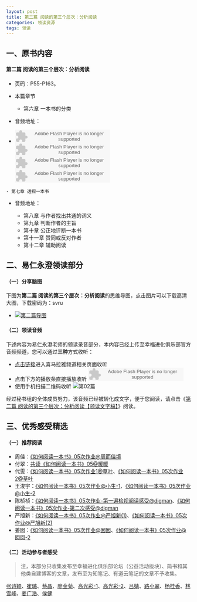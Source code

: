 ```yaml
---
layout: post
title: 第二篇 阅读的第三个层次：分析阅读
categories: 领读资源
tags: 领读
---
```


## 一、原书内容

#### 第二篇 阅读的第三个层次：分析阅读

- 页码：P55-P163。

- 本篇章节
	- 第六章 一本书的分类
- 音频地址：
-    <object type="application/x-shockwave-flash" id="ximalaya_player" data="http://www.ximalaya.com/swf/sound/orange.swf?id=12173747" width="260" height="36"></object><object type="application/x-shockwave-flash" id="ximalaya_player" data="http://www.ximalaya.com/swf/sound/orange.swf?id=12174626" width="260" height="36"></object><object type="application/x-shockwave-flash" id="ximalaya_player" data="http://www.ximalaya.com/swf/sound/orange.swf?id=12174818" width="260" height="36"></object><object type="application/x-shockwave-flash" id="ximalaya_player" data="http://www.ximalaya.com/swf/sound/orange.swf?id=12174955" width="260" height="36"></object></object>

	- 第七章 透视一本书
- 音频地址：

	- 第八章 与作者找出共通的词义
	- 第九章 判断作者的主旨
	- 第十章 公正地评断一本书
	- 第十一章 赞同或反对作者
	- 第十二章 辅助阅读

## 二、易仁永澄领读部分

#### （一）分享脑图

下图为**第二篇 阅读的第三个层次：分析阅读**的思维导图，点击图片可以下载高清大图，下载密码为：svru

- [![第二篇导图](http://77fm42.com1.z0.glb.clouddn.com/htrab-nt-p02small.jpg)](http://pan.baidu.com/s/1jHfhL4a)

#### （二）领读音频

下述内容为易仁永澄老师的领读录音部分，本内容已经上传至幸福进化俱乐部官方音频频道，您可以通过**三种**方式收听：

- [点击链接](http://www.ximalaya.com/12605301/sound/12421177)进入喜马拉雅频道相关页面收听
- 点击下方的播放条直接播放收听
	<object type="application/x-shockwave-flash" id="ximalaya_player" data="http://www.ximalaya.com/swf/sound/orange.swf?id=12421177" width="260" height="36"></object>
- 使用手机扫描二维码收听
![第02篇](http://77fm42.com1.z0.glb.clouddn.com/htrab-qr-p02.png)

经过秘书组的全体成员努力，该音频已经被转化成文字，便于您阅读，请点击《[第二篇 阅读的第三个层次：分析阅读【领读文字稿】](http://htrab.com/p05-text/)》阅读。

## 三、优秀感受精选

#### （一）推荐阅读

- 周佳：[《如何阅读一本书》05次作业@周而佳境](http://www.jianshu.com/p/24874c6cbb6f)
- 付翠：[共读《如何阅读一本书》05@暖暖](http://www.jianshu.com/p/6480e2252fc9)
- 代雯：[《如何阅读一本书》05次作业1@草叶](http://www.jianshu.com/p/7432752c498b)、[《如何阅读一本书》05次作业2@草叶](http://www.jianshu.com/p/2b29a0017786)
- 王浚宇：[《如何阅读一本书》05次作业@小生-1](http://www.jianshu.com/p/d3d7fe925b54)、[《如何阅读一本书》05次作业@小生-2](http://www.jianshu.com/p/0d1772514bbe)
- 陈桢桢：[《如何阅读一本书》05次作业-第一遍检视阅读感受@digman](http://www.jianshu.com/p/f81a0ffa1b62)、[《如何阅读一本书》05次作业-第二次感受@digman](http://www.jianshu.com/p/cbb5e6246243)
- 严旭新：[《如何阅读一本书》05次作业@严旭新(1)](http://www.jianshu.com/p/2afaa1b80b5f)、[《如何阅读一本书》05次作业@严旭新(2)](http://www.jianshu.com/p/7ddfed1df79d)
- 姜囡：[《如何阅读一本书》05次作业@囡囡](http://www.jianshu.com/p/403f90761c37)、[《如何阅读一本书》05次作业@囡囡-2](http://www.jianshu.com/p/806f4959c99a)

#### （二）活动参与者感受

> 注，本部分只收集发布至幸福进化俱乐部论坛（公益活动版块）、简书和其他类自建博客的文章，发布至为知笔记、有道云笔记的文章不予收集。

[张诗颖](http://www.jianshu.com/p/863a07a8415d)、[崔璐](http://www.jianshu.com/p/fd5b237d1436)、[蔡晶](http://www.jianshu.com/p/e1fc2902bbea)、[廖金菊](http://www.jianshu.com/p/f9261d5395a5)、[高光彩-1](http://www.jianshu.com/p/b1abad3f30cc)、[高光彩-2](http://www.jianshu.com/p/15a05a55d3a9)、[吕婧](http://www.jianshu.com/p/20fd1c6160fe)、[路小翠](http://www.jianshu.com/p/ce37bef13caa)、[杨桂香](http://www.jianshu.com/p/67c461c1335b)、[林雪峰](http://www.jianshu.com/p/3e9443c3fcc5)、[姜广浩](http://www.jianshu.com/p/9aa27839a707)、[侯健](http://www.jianshu.com/p/5435e2fa1703)